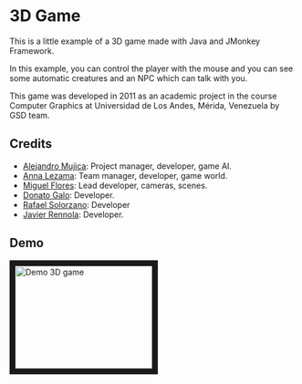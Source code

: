 # 3D Game

This is a little example of a 3D game made with Java and JMonkey Framework.

In this example, you can control the player with the mouse and you can see some
automatic creatures and an NPC which can talk with you.

This game was developed in 2011 as an academic project in the course Computer Graphics
at Universidad de Los Andes, Mérida, Venezuela by GSD team.

## Credits

- [Alejandro Mujica](https://www.linkedin.com/in/remmurd/): Project manager, developer, game AI.
- [Anna Lezama](https://www.linkedin.com/in/annitap4/): Team manager, developer, game world.
- [Miguel Flores](https://www.linkedin.com/in/miguel-flores-97001966/): Lead developer, cameras, scenes.
- [Donato Galo](https://www.linkedin.com/in/dgalo88/): Developer.
- [Rafael Solorzano](https://www.linkedin.com/in/rafael-solorzano-bb196149/): Developer
- [Javier Rennola](https://www.linkedin.com/in/javier-rennola-b8b11098/): Developer.

## Demo

<a href="http://www.youtube.com/watch?feature=player_embedded&v=p2PiMFL-u10
" target="_blank"><img src="http://img.youtube.com/vi/p2PiMFL-u10/0.jpg"
alt="Demo 3D game" width="240" height="180" border="10" /></a>
